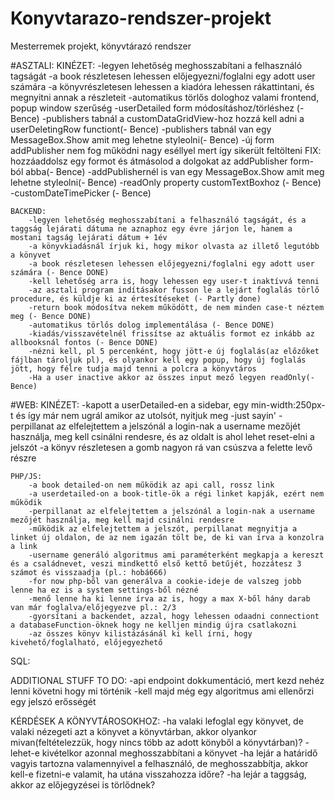 # Konyvtarazo-rendszer-projekt
Mesterremek projekt, könyvtárazó rendszer


#ASZTALI:
    KINÉZET:
        -legyen lehetőség meghosszabítani a felhasználó tagságát
        -a book részletesen lehessen előjegyezni/foglalni egy adott user számára
        -a könyvrészletesen lehessen a kiadóra lehessen rákattintani, és megnyitni annak a részleteit
        -automatikus törlős dologhoz valami frontend, popup window szerűség
        -userDetailed form módosításhoz/törléshez (- Bence)
        -publishers tabnál a customDataGridView-hoz hozzá kell adni a userDeletingRow functiont(- Bence)
        -publishers tabnál van egy MessageBox.Show amit meg lehetne styleolni(- Bence)
        -új form addPublisher nem fog működni nagy eséllyel mert így sikerült feltölteni FIX: hozzáaddolsz egy formot és átmásolod a dolgokat az addPublisher form-ból abba(- Bence)
        -addPublishernél is van egy MessageBox.Show amit meg lehetne styleolni(- Bence)
        -readOnly property customTextBoxhoz (- Bence)
        -customDateTimePicker (- Bence)


    BACKEND:
        -legyen lehetőség meghosszabítani a felhasználó tagságát, és a taggság lejárati dátuma ne aznaphoz egy évre járjon le, hanem a mostani tagság lejárati dátum + 1év
        -a könyvkiadásnál írjuk ki, hogy mikor olvasta az illető legutóbb a könyvet 
        -a book részletesen lehessen előjegyezni/foglalni egy adott user számára (- Bence DONE)
        -kell lehetőség arra is, hogy lehessen egy user-t inaktívvá tenni 
        -az asztali program indításakor fusson le a lejárt foglalás törlő procedure, és küldje ki az értesítéseket (- Partly done)
        -return book módosítva nekem működött, de nem minden case-t néztem meg (- Bence DONE)
        -automatikus törlős dolog implementálása (- Bence DONE)
        -kiadás/visszavételnél frissítse az aktuális formot ez inkább az allbooksnál fontos (- Bence DONE)
        -nézni kell, pl 5 percenként, hogy jött-e új foglalás(az előzőket fájlban tároljuk pl), és olyankor kell egy popup, hogy új foglalás jött, hogy félre tudja majd tenni a polcra a könyvtáros
        -Ha a user inactive akkor az összes input mező legyen readOnly(- Bence)

#WEB:
    KINÉZET:
        -kapott a userDetailed-en a sidebar, egy min-width:250px-t és így már nem ugrál amikor az utolsót, nyitjuk meg -just sayin'
        -perpillanat az elfelejtettem a jelszónál a login-nak a username mezőjét használja, meg kell csinálni rendesre, és az oldalt is ahol lehet reset-elni a jelszót
        -a könyv részletesen a gomb nagyon rá van csúszva a felette levő részre
        
        

    PHP/JS:
        -a book detailed-on nem működik az api call, rossz link
        -a userdetailed-on a book-title-ök a régi linket kapják, ezért nem működik
        -perpillanat az elfelejtettem a jelszónál a login-nak a username mezőjét használja, meg kell majd csinálni rendesre
        -működik az elfelejtettem a jelszót, perpillanat megnyitja a linket új oldalon, de az nem igazán tölt be, de ki van írva a konzolra a link
        -username generáló algoritmus ami paraméterként megkapja a kereszt és a családnevet, veszi mindkettő első kettő betűjét, hozzátesz 3 számot és visszaadja (pl.: hobá666)
        -for now php-ből van generálva a cookie-ideje de valszeg jobb lenne ha ez is a system settings-ből nézné
        -menő lenne ha ki lenne írva az is, hogy a max X-ből hány darab van már foglalva/előjegyezve pl.: 2/3
        -gyorsítani a backendet, azzal, hogy lehessen odaadni connectiont a databaseFunction-öknek hogy ne kelljen mindig újra csatlakozni
        -az összes könyv kilistázásánál ki kell írni, hogy kivehető/foglalható, előjegyezhető

SQL:

ADDITIONAL STUFF TO DO:
-api endpoint dokkumentáció, mert kezd nehéz lenni követni hogy mi történik
-kell majd még egy algoritmus ami ellenőrzi egy jelszó erősségét

KÉRDÉSEK A KÖNYVTÁROSOKHOZ:
-ha valaki lefoglal egy könyvet, de valaki nézegeti azt a könyvet a könyvtárban, akkor olyankor mivan(feltételezzük, hogy nincs több az adott könyből a könyvtárban)?
-lehet-e kivételkor azonnal meghosszabbítani a könyvet
-ha lejár a határidő vagyis tartozna valamennyivel a felhasználó, de meghosszabbítja, akkor kell-e fizetni-e valamit, ha utána visszahozza időre?
-ha lejár a taggság, akkor az előjegyzései is törlődnek?

